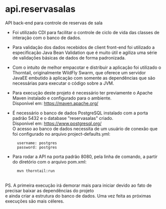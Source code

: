 # api.reservasalas

API back-end para controle de reservas de sala

* Foi utilizado CDI para facilitar o controle de ciclo de vida das classes de interação com o banco de dados.

* Para validação dos dados recebidos de client front-end foi utilizado a especificação Java Bean Validation que é muito útil e agiliza uma série de validações básicas de dados de forma padronizada.

* Com o intuito de melhor empacotar e distribuir a aplicação foi utilizado o Thorntail, originalmente WildFly Swarm, que oferece um servidor JavaEE embutido à aplicação com somente as dependências que são necessárias para executar o código sobre a JVM.

* Para execução deste projeto é necessário ter previamente o Apache Maven instalado e configurado para o ambiente.
<br>Disponível em: https://maven.apache.org/

* É necessário o banco de dados PostgreSQL instalado com a porta padrão 5432 e o database "reservasalas" criado.
<br>Disponível em: https://www.postgresql.org/
<br>O acesso ao banco de dados necessita de um usuário de conexão que foi configurado no arquivo project-defaults.yml:

        username: postgres
        password: postgres

* Para rodar a API na porta padrão 8080, pela linha de comando, a partir do diretório com o arquivo pom.xml:

        mvn thorntail:run

<br>PS. A primeira execução irá demorar mais para iniciar devido ao fato de precisar baixar as dependências do projeto
<br> e ainda criar a estrutura do banco de dados. Uma vez feita as próximas execuções são mais céleres.
